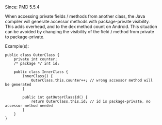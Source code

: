 Since: PMD 5.5.4

When accessing private fields / methods from another class, the Java compiler will generate accessor methods
with package-private visibility. This adds overhead, and to the dex method count on Android. This situation can
be avoided by changing the visibility of the field / method from private to package-private.

Example(s):
```
public class OuterClass {
    private int counter;
    /* package */ int id;

    public class InnerClass {
        InnerClass() {
            OuterClass.this.counter++; // wrong accessor method will be generated
        }

        public int getOuterClassId() {
            return OuterClass.this.id; // id is package-private, no accessor method needed
        }
    }
}
```
